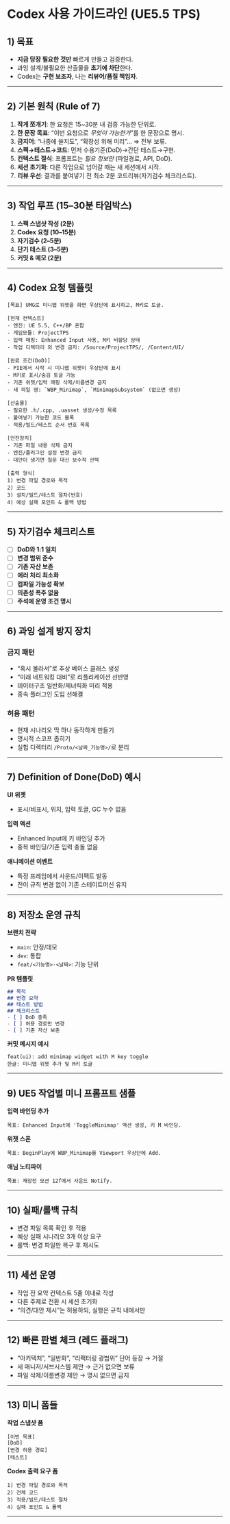 # Codex 사용 가이드라인 (UE5.5 TPS)

## 1) 목표
- **지금 당장 필요한 것만** 빠르게 만들고 검증한다.
- 과잉 설계/불필요한 산출물을 **초기에 차단**한다.
- Codex는 **구현 보조자**, 나는 **리뷰어/품질 책임자**.

---

## 2) 기본 원칙 (Rule of 7)
1. **작게 쪼개기**: 한 요청은 15~30분 내 검증 가능한 단위로.
2. **한 문장 목표**: “이번 요청으로 *무엇이 가능한가*”를 한 문장으로 명시.
3. **금지어**: “나중에 쓸지도”, “확장성 위해 미리”… ⇒ 전부 보류.
4. **스펙→테스트→코드**: 먼저 수용기준(DoD)→간단 테스트→구현.
5. **컨텍스트 절식**: 프롬프트는 *필요 정보만* (파일경로, API, DoD).
6. **세션 초기화**: 다른 작업으로 넘어갈 때는 새 세션에서 시작.
7. **리뷰 우선**: 결과를 붙여넣기 전 최소 2분 코드리뷰(자기검수 체크리스트).

---

## 3) 작업 루프 (15–30분 타임박스)

1) **스펙 스냅샷 작성 (2분)**  
2) **Codex 요청 (10–15분)**  
3) **자기검수 (2–5분)**  
4) **단기 테스트 (3–5분)**  
5) **커밋 & 메모 (2분)**  

---

## 4) Codex 요청 템플릿

```text
[목표] UMG로 미니맵 위젯을 화면 우상단에 표시하고, M키로 토글.

[현재 컨텍스트]
- 엔진: UE 5.5, C++/BP 혼합
- 게임모듈: ProjectTPS
- 입력 매핑: Enhanced Input 사용, M키 비할당 상태
- 작업 디렉터리 외 변경 금지: /Source/ProjectTPS/, /Content/UI/

[완료 조건(DoD)]
- PIE에서 시작 시 미니맵 위젯이 우상단에 표시
- M키로 표시/숨김 토글 가능
- 기존 위젯/입력 매핑 삭제/이름변경 금지
- 새 파일 명: `WBP_Minimap`, `MinimapSubsystem` (없으면 생성)

[산출물]
- 필요한 .h/.cpp, .uasset 생성/수정 목록
- 붙여넣기 가능한 코드 블록
- 적용/빌드/테스트 순서 번호 목록

[안전장치]
- 기존 파일 내용 삭제 금지
- 엔진/플러그인 설정 변경 금지
- 대안이 생기면 질문 대신 보수적 선택

[출력 형식]
1) 변경 파일 경로와 목적
2) 코드
3) 설치/빌드/테스트 절차(번호)
4) 예상 실패 포인트 & 롤백 방법
```

---

## 5) 자기검수 체크리스트

- [ ] **DoD와 1:1 일치**
- [ ] **변경 범위 준수**
- [ ] **기존 자산 보존**
- [ ] **에러 처리 최소화**
- [ ] **컴파일 가능성 확보**
- [ ] **의존성 폭주 없음**
- [ ] **주석에 운영 조건 명시**

---

## 6) 과잉 설계 방지 장치

### 금지 패턴
- “혹시 몰라서”로 추상 베이스 클래스 생성
- “미래 네트워킹 대비”로 리플리케이션 선반영
- 데이터구조 일반화/제너릭화 미리 적용
- 종속 플러그인 도입 선해결

### 허용 패턴
- 현재 시나리오 딱 하나 동작하게 만들기
- 명시적 스코프 좁히기
- 실험 디렉터리 `/Proto/<날짜_기능명>/`로 분리

---

## 7) Definition of Done(DoD) 예시

**UI 위젯**  
- 표시/비표시, 위치, 입력 토글, GC 누수 없음

**입력 액션**  
- Enhanced Input에 키 바인딩 추가
- 중복 바인딩/기존 입력 충돌 없음

**애니메이션 이벤트**  
- 특정 프레임에서 사운드/이펙트 발동
- 전이 규칙 변경 없이 기존 스테이트머신 유지

---

## 8) 저장소 운영 규칙

**브랜치 전략**
- `main`: 안정/데모
- `dev`: 통합
- `feat/<기능명>-<날짜>`: 기능 단위

**PR 템플릿**
```markdown
## 목적
## 변경 요약
## 테스트 방법
## 체크리스트
- [ ] DoD 충족
- [ ] 허용 경로만 변경
- [ ] 기존 자산 보존
```

**커밋 메시지 예시**
```
feat(ui): add minimap widget with M key toggle
한글: 미니맵 위젯 추가 및 M키 토글
```

---

## 9) UE5 작업별 미니 프롬프트 샘플

**입력 바인딩 추가**
```text
목표: Enhanced Input에 'ToggleMinimap' 액션 생성, 키 M 바인딩.
```

**위젯 스폰**
```text
목표: BeginPlay에 WBP_Minimap를 Viewport 우상단에 Add.
```

**애님 노티파이**
```text
목표: 재장전 모션 12f에서 사운드 Notify.
```

---

## 10) 실패/롤백 규칙

- 변경 파일 목록 확인 후 적용  
- 예상 실패 시나리오 3개 이상 요구  
- 롤백: 변경 파일만 복구 후 재시도

---

## 11) 세션 운영

- 작업 전 요약 컨텍스트 5줄 이내로 작성
- 다른 주제로 전환 시 세션 초기화
- “의견/대안 제시”는 허용하되, 실행은 규칙 내에서만

---

## 12) 빠른 판별 체크 (레드 플래그)
- “아키텍처”, “일반화”, “리팩터링 광범위” 단어 등장 → 거절
- 새 매니저/서브시스템 제안 → 근거 없으면 보류
- 파일 삭제/이름변경 제안 → 명시 없으면 금지

---

## 13) 미니 폼들

**작업 스냅샷 폼**
```
[이번 목표]
[DoD]
[변경 허용 경로]
[테스트]
```

**Codex 출력 요구 폼**
```
1) 변경 파일 경로와 목적
2) 전체 코드
3) 적용/빌드/테스트 절차
4) 실패 포인트 & 롤백
```

---